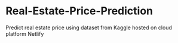 # Real-Estate-Price-Prediction
Predict real estate price using dataset from Kaggle hosted on cloud platform Netlify
